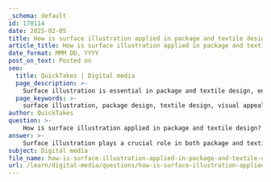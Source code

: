```yaml
---
_schema: default
id: 170114
date: 2025-02-05
title: How is surface illustration applied in package and textile design?
article_title: How is surface illustration applied in package and textile design?
date_format: MMM DD, YYYY
post_on_text: Posted on
seo:
  title: QuickTakes | Digital media
  page_description: >-
    Surface illustration is essential in package and textile design, enhancing visual appeal and consumer interaction while enabling creative expression through patterns.
  page_keywords: >-
    surface illustration, package design, textile design, visual appeal, consumer interaction, brand storytelling, pattern creation, seamless patterns, market trends, retail environments, illustrations in packaging, textile patterns, unique designs, artistic expression, commercial appeal
author: QuickTakes
question: >-
    How is surface illustration applied in package and textile design?
answer: >-
    Surface illustration plays a crucial role in both package and textile design, serving as a bridge between artistic expression and commercial appeal. Here’s how it is applied in these two areas:\n\n### Package Design\n1. **Visual Appeal**: Effective surface illustrations are characterized by bold colors and interesting concepts that attract consumer attention. For instance, Lacy Kuhn's cereal package design and Lilla Bölecz's yogurt packaging exemplify how illustrations can enhance the visual appeal of products on shelves. The illustrations must be tailored to the product's nature, ensuring that they resonate with the target audience and reflect the product's identity.\n\n2. **Consumer Interaction**: The design of packaging is not just about aesthetics; it also involves creating a point of purchase experience. Illustrations can guide consumer interaction, making the product more engaging and memorable. This is particularly important in retail environments where numerous products compete for attention.\n\n3. **Brand Storytelling**: Illustrations can convey a brand's story or values, helping to establish a connection with consumers. This storytelling aspect can differentiate a product in a crowded market, making it more appealing to potential buyers.\n\n### Textile Design\n1. **Pattern Creation**: In textile design, surface illustrations are often transformed into patterns that can be printed on fabrics. The process typically begins with a theme, followed by the creation of standout illustrations that are adapted to fit the fabric's shape and movement. This is particularly relevant in children's clothing, where playful and vibrant patterns are essential.\n\n2. **Seamless Patterns**: The technical aspect of textile design involves creating seamless patterns, which can be achieved using software like Photoshop. This allows for the design to be repeated across the fabric, ensuring a cohesive look that is visually appealing.\n\n3. **Market Trends**: The demand for unique and artisanal designs in textiles has increased, with companies actively seeking freelance illustrators to create distinctive patterns. This trend highlights the importance of surface illustration in meeting consumer desires for originality and creativity in textile products.\n\n### Conclusion\nIn summary, surface illustration is integral to both package and textile design, enhancing visual appeal, facilitating consumer interaction, and allowing for creative expression through patterns. As the market for surface design continues to grow, illustrators have significant opportunities to apply their skills in these areas, contributing to the overall success of products in retail environments.
subject: Digital media
file_name: how-is-surface-illustration-applied-in-package-and-textile-design.md
url: /learn/digital-media/questions/how-is-surface-illustration-applied-in-package-and-textile-design
---
```


&nbsp;